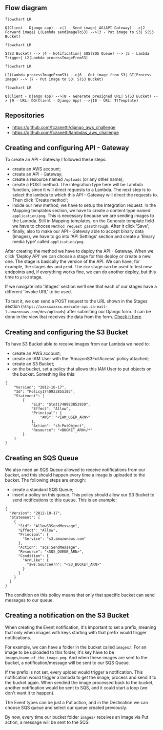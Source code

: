 ## Flow diagram

```mermaid
flowchart LR

Q(Client - Django app) -->|1 - Send image| AG(API Gateway) -->|2 - Forward image| L(Lambda sendImageToS3) -->|3 - Put image to S3| S(S3 Bucket)
```

```mermaid
flowchart LR

S(S3 Bucket) --> |4 - Notification| SQS(SQS Queue) --> |5 - Lambda Trigger| L2(Lambda processImageFromS3)

```

```mermaid
flowchart LR

L2(Lambda processImageFromS3) -->|6 - Get image from S3| GI(Process image) --> |7 - Put image to S3| S(S3 Bucket)
```

```mermaid
flowchart LR

Q(Client - Django app) -->|8 - Generate presigned URL| S(S3 Bucket) --> |9 - URL| DQ(Client - Django App) -->|10 - URL| T(Template)
```


## Repositories

- https://github.com/fczanetti/django_aws_challenge
- https://github.com/fczanetti/lambdas_aws_challenge

## Creating and configuring API - Gateway
To create an API - Gateway I followed these steps:
- create an AWS account;
- create an API - Gateway;
- create a resource named `/uploads` (or any other name);
- create a POST method. The integration type here will be Lambda function, since it will direct requests to a Lambda. The next step is to select the lambda to which this API - Gateway will direct the requests to. Then click 'Create method';
- inside our new method, we have to setup the Integration request. In the Mapping templates section, we have to create a content type named `application/png`. This is necessary because we are sending images to the Lambda. Still in Mapping templates, on the Generate template field we have to choose `Method request passthrough`. After it click 'Save';
- finally, also to make our API - Gateway able to accept binary data (images), we have to go into 'API Settings' section and create a 'Binary media type' called `application/png`.

After creating the method we have to deploy the API - Gateway. When we click 'Deploy API' we can choose a stage for this deploy or create a new one. The stage is basically the version of the API. We can have, for example, the stages `dev` and `prod`. The `dev` stage can be used to test new endpoints and, if everything works fine, we can do another deploy, but this time to `prod` stage. 

If we navigate into 'Stages' section we'll see that each of our stages have a different 'Invoke URL' to be used.

To test it, we can send a POST request to the URL shown in the Stages section (`https://xxxxxxxxxx.execute-api.sa-east-1.amazonaws.com/dev/uploads`) after submiting our Django form. It can be done in the view that receives the data from the form. [Check it here](https://github.com/fczanetti/django_aws_challenge/blob/main/image_upload/base/views.py).

## Creating and configuring the S3 Bucket

To have S3 Bucket able to receive images from our Lambda we need to:

- create an AWS account;
- create an IAM User with the 'AmazonS3FullAccess' policy attached;
- create an S3 Bucket;
- on the bucket, set a policy that allows this IAM User to put objects on the bucket. Something like this:
```
{
    "Version": "2012-10-17",
    "Id": "Policy1740923855193",
    "Statement": [
        {
            "Sid": "Stmt1740923853930",
            "Effect": "Allow",
            "Principal": {
                "AWS": "<IAM_USER_ARN>"
            },
            "Action": "s3:PutObject",
            "Resource": "<BUCKET_ARN>/*"
        }
    ]
}
```

## Creating an SQS Queue

We also need an SQS Queue allowed to receive notifications from our bucket, and this should happen every time a image is uploaded to the bucket. The following steps are enough:

- create a standard SQS Queue;
- insert a policy on this queue. This policy should allow our S3 Bucket to send notifications to this queue. This is an example:
```
{
  "Version": "2012-10-17",
  "Statement": [
    {
      "Sid": "AllowS3SendMessage",
      "Effect": "Allow",
      "Principal": {
        "Service": "s3.amazonaws.com"
      },
      "Action": "sqs:SendMessage",
      "Resource": "<SQS_QUEUE_ARN>",
      "Condition": {
        "ArnLike": {
          "aws:SourceArn": "<S3_BUCKET_ARN>"
        }
      }
    }
  ]
}
```
The condition on this policy means that only that specific bucket can send messages to our queue.

## Creating a notification on the S3 Bucket
When creating the Event notification, it's important to set a prefix, meaning that only when images with keys starting with that prefix would trigger notifications.

For example, we can have a folder in the bucket called `images/`. For an image to be uploaded to this folder, it's key have to be `images/name_of_the_image.png`. And when these images are sent to the bucket, a notification/message will be sent to our SQS Queue.

If the prefix is not set, every upload would trigger a notification. This notification would trigger a lambda to get the image, process and send it to the bucket again. When sendind the image processed back to the bucket, another notification would be sent to SQS, and it could start a loop (we don't want it to happen).

The Event types can be just a Put action, and in the Destination we can choose SQS queue and select our queue created previously.

By now, every time our bucket folder `images/` receives an image via Put action, a message will be sent to the SQS.